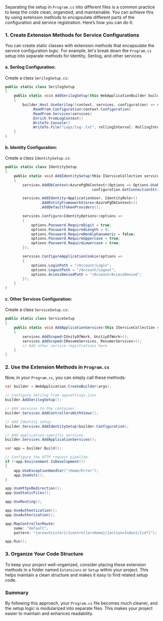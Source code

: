 Separating the setup in `Program.cs` into different files is a common practice to keep the code clean, organized, and maintainable. You can achieve this by using extension methods to encapsulate different parts of the configuration and service registration. Here’s how you can do it:

### 1. **Create Extension Methods for Service Configurations**

You can create static classes with extension methods that encapsulate the service configuration logic. For example, let's break down the `Program.cs` setup into separate methods for Identity, Serilog, and other services.

#### a. **Serilog Configuration:**

Create a class `SerilogSetup.cs`:

```csharp
public static class SerilogSetup
{
    public static void AddSerilogSetup(this WebApplicationBuilder builder)
    {
        builder.Host.UseSerilog((context, services, configuration) => configuration
            .ReadFrom.Configuration(context.Configuration)
            .ReadFrom.Services(services)
            .Enrich.FromLogContext()
            .WriteTo.Console()
            .WriteTo.File("Logs/log-.txt", rollingInterval: RollingInterval.Day));
    }
}
```

#### b. **Identity Configuration:**

Create a class `IdentitySetup.cs`:

```csharp
public static class IdentitySetup
{
    public static void AddIdentitySetup(this IServiceCollection services, IConfiguration configuration)
    {
        services.AddDbContext<AzurePgDbContext>(Options => Options.UseNpgsql(
                                        configuration.GetConnectionString("PostgresConnection")));

        services.AddIdentity<ApplicationUser, IdentityRole>()
                .AddEntityFrameworkStores<AzurePgDbContext>()
                .AddDefaultTokenProviders();

        services.Configure<IdentityOptions>(options =>
        {
            options.Password.RequireDigit = true;
            options.Password.RequiredLength = 8;
            options.Password.RequireNonAlphanumeric = false;
            options.Password.RequireUppercase = true;
            options.Password.RequireLowercase = true;
        });

        services.ConfigureApplicationCookie(options =>
        {
            options.LoginPath = "/Account/Login";
            options.LogoutPath = "/Account/Logout";
            options.AccessDeniedPath = "/Account/AccessDenied";
        });
    }
}
```

#### c. **Other Services Configuration:**

Create a class `ServiceSetup.cs`:

```csharp
public static class ServiceSetup
{
    public static void AddApplicationServices(this IServiceCollection services)
    {
        services.AddScoped<IUnityOfWork, UnitiyOfWork>();
        services.AddScoped<IResumeServices, ResumerServices>();
        // Add other service registrations here
    }
}
```

### 2. **Use the Extension Methods in `Program.cs`**

Now, in your `Program.cs`, you can simply call these methods:

```csharp
var builder = WebApplication.CreateBuilder(args);

// Configure Serilog from appsettings.json
builder.AddSerilogSetup();

// Add services to the container.
builder.Services.AddControllersWithViews();

// Add Identity setup
builder.Services.AddIdentitySetup(builder.Configuration);

// Add application-specific services
builder.Services.AddApplicationServices();

var app = builder.Build();

// Configure the HTTP request pipeline.
if (!app.Environment.IsDevelopment())
{
    app.UseExceptionHandler("/Home/Error");
    app.UseHsts();
}

app.UseHttpsRedirection();
app.UseStaticFiles();

app.UseRouting();

app.UseAuthentication();
app.UseAuthorization();

app.MapControllerRoute(
    name: "default",
    pattern: "{area=Visitor}/{controller=Home}/{action=Index}/{id?}");

app.Run();
```

### 3. **Organize Your Code Structure**

To keep your project well-organized, consider placing these extension methods in a folder named `Extensions` or `Setup` within your project. This helps maintain a clean structure and makes it easy to find related setup code.

### Summary
By following this approach, your `Program.cs` file becomes much cleaner, and the setup logic is modularized into separate files. This makes your project easier to maintain and enhances readability.